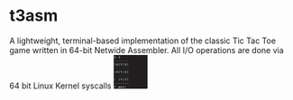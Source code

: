 # t3asm
A lightweight, terminal-based implementation of the classic Tic Tac Toe game written in 64-bit Netwide Assembler. All I/O operations are done via 64 bit Linux Kernel syscalls
<img src="ss.png" width="60" height="60" />

